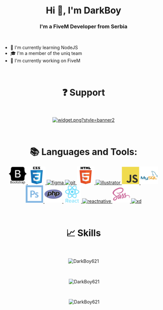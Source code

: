<h1 align='center'>Hi 👋, I'm DarkBoy</h1>
<h3 align='center'>I'm a FiveM Developer from Serbia</h3>
&nbsp;

- 🔎 I'm currently learning NodeJS
- 🎓 I'm a member of the uniq team
- 💼 I'm currently working on FiveM

&nbsp;

<h1 align="center">❓ Support</h1>
&nbsp;
<p align="center"><a href="https://discord.gg/pK2ysGHNPf" target="_blank" rel="noreferrer noopener"><img src="https://discordapp.com/api/guilds/858315788540444723/widget.png?style=banner2" class="fr-fic fr-dib dcbtn" alt="widget.png?style=banner2" width="320" height="72"></a></p>

&nbsp;

<h1 align="center">📚 Languages and Tools:</h1>
<p align="center"><a href="https://getbootstrap.com" target="_blank" rel="noreferrer"> <img src="https://raw.githubusercontent.com/devicons/devicon/master/icons/bootstrap/bootstrap-plain-wordmark.svg" alt="bootstrap" width="55" height="55"/> </a> <a href="https://www.w3schools.com/css/" target="_blank" rel="noreferrer"> <img src="https://raw.githubusercontent.com/devicons/devicon/master/icons/css3/css3-original-wordmark.svg" alt="css3" width="55" height="55"/> </a> <a href="https://www.figma.com/" target="_blank" rel="noreferrer"> <img src="https://www.vectorlogo.zone/logos/figma/figma-icon.svg" alt="figma" width="55" height="55"/> </a> <a href="https://git-scm.com/" target="_blank" rel="noreferrer"> <img src="https://www.vectorlogo.zone/logos/git-scm/git-scm-icon.svg" alt="git" width="55" height="55"/> </a> <a href="https://www.w3.org/html/" target="_blank" rel="noreferrer"> <img src="https://raw.githubusercontent.com/devicons/devicon/master/icons/html5/html5-original-wordmark.svg" alt="html5" width="55" height="55"/> </a> <a href="https://www.adobe.com/in/products/illustrator.html" target="_blank" rel="noreferrer"> <img src="https://www.vectorlogo.zone/logos/adobe_illustrator/adobe_illustrator-icon.svg" alt="illustrator" width="55" height="55"/> </a> <a href="https://developer.mozilla.org/en-US/docs/Web/JavaScript" target="_blank" rel="noreferrer"> <img src="https://raw.githubusercontent.com/devicons/devicon/master/icons/javascript/javascript-original.svg" alt="javascript" width="55" height="55"/> </a> <a href="https://www.mysql.com/" target="_blank" rel="noreferrer"> <img src="https://raw.githubusercontent.com/devicons/devicon/master/icons/mysql/mysql-original-wordmark.svg" alt="mysql" width="55" height="55"/> </a> <a href="https://www.photoshop.com/en" target="_blank" rel="noreferrer"> <img src="https://raw.githubusercontent.com/devicons/devicon/master/icons/photoshop/photoshop-line.svg" alt="photoshop" width="55" height="55"/> </a> <a href="https://www.php.net" target="_blank" rel="noreferrer"> <img src="https://raw.githubusercontent.com/devicons/devicon/master/icons/php/php-original.svg" alt="php" width="55" height="55"/> </a> <a href="https://reactjs.org/" target="_blank" rel="noreferrer"> <img src="https://raw.githubusercontent.com/devicons/devicon/master/icons/react/react-original-wordmark.svg" alt="react" width="55" height="55"/> </a> <a href="https://reactnative.dev/" target="_blank" rel="noreferrer"> <img src="https://reactnative.dev/img/header_logo.svg" alt="reactnative" width="55" height="55"/> </a> <a href="https://sass-lang.com" target="_blank" rel="noreferrer"> <img src="https://raw.githubusercontent.com/devicons/devicon/master/icons/sass/sass-original.svg" alt="sass" width="55" height="55"/> </a> <a href="https://www.adobe.com/products/xd.html" target="_blank" rel="noreferrer"> <img src="https://cdn.worldvectorlogo.com/logos/adobe-xd.svg" alt="xd" width="55" height="55"/> </a> </p>

&nbsp;

<h1 align="center">📈 Skills</h1>
&nbsp;
<p align="center"><img align="center" src="https://github-readme-stats.vercel.app/api/top-langs?username=DarkBoy621&show_icons=true&locale=en&layout=compact&theme=radical&border_radius=10" alt="DarkBoy621" /></p>
&nbsp;
<p align="center">&nbsp;<img align="center" src="https://github-readme-stats.vercel.app/api?username=DarkBoy621&show_icons=true&theme=radical&border_radius=10&locale=en" alt="DarkBoy621" /></p>
&nbsp;
<p align="center">&nbsp;<img align="center" src="https://streak-stats.demolab.com?user=DarkBoy621&count_private=true&theme=radical&border_radius=10" alt="DarkBoy621" /></p>
